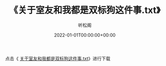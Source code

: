 ﻿---
title:  《关于室友和我都是双标狗这件事.txt》
date:   2022-01-01T00:00:00+00:00
author: 听松阁
layout: post
permalink: /关于室友和我都是双标狗这件事/
categories: 小说
tags: [小说]
---

点击《 [关于室友和我都是双标狗这件事.txt](http://img.660000.xyz/bookstukust/book/bntxt/10/关于室友和我都是双标狗这件事.txt)》进行下载